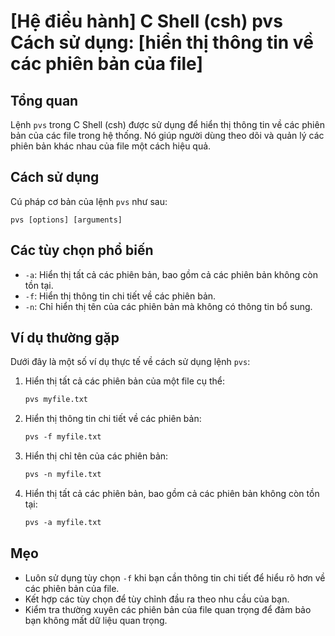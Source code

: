 # [Hệ điều hành] C Shell (csh) pvs Cách sử dụng: [hiển thị thông tin về các phiên bản của file]

## Tổng quan
Lệnh `pvs` trong C Shell (csh) được sử dụng để hiển thị thông tin về các phiên bản của các file trong hệ thống. Nó giúp người dùng theo dõi và quản lý các phiên bản khác nhau của file một cách hiệu quả.

## Cách sử dụng
Cú pháp cơ bản của lệnh `pvs` như sau:

```
pvs [options] [arguments]
```

## Các tùy chọn phổ biến
- `-a`: Hiển thị tất cả các phiên bản, bao gồm cả các phiên bản không còn tồn tại.
- `-f`: Hiển thị thông tin chi tiết về các phiên bản.
- `-n`: Chỉ hiển thị tên của các phiên bản mà không có thông tin bổ sung.

## Ví dụ thường gặp
Dưới đây là một số ví dụ thực tế về cách sử dụng lệnh `pvs`:

1. Hiển thị tất cả các phiên bản của một file cụ thể:
   ```csh
   pvs myfile.txt
   ```

2. Hiển thị thông tin chi tiết về các phiên bản:
   ```csh
   pvs -f myfile.txt
   ```

3. Hiển thị chỉ tên của các phiên bản:
   ```csh
   pvs -n myfile.txt
   ```

4. Hiển thị tất cả các phiên bản, bao gồm cả các phiên bản không còn tồn tại:
   ```csh
   pvs -a myfile.txt
   ```

## Mẹo
- Luôn sử dụng tùy chọn `-f` khi bạn cần thông tin chi tiết để hiểu rõ hơn về các phiên bản của file.
- Kết hợp các tùy chọn để tùy chỉnh đầu ra theo nhu cầu của bạn.
- Kiểm tra thường xuyên các phiên bản của file quan trọng để đảm bảo bạn không mất dữ liệu quan trọng.